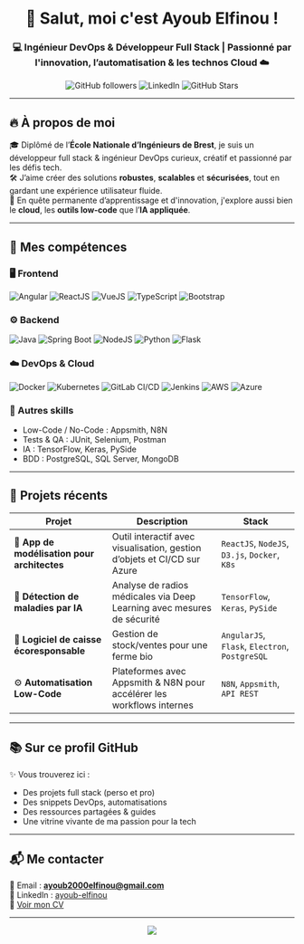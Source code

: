 <h1 align="center">👋 Salut, moi c'est Ayoub Elfinou !</h1>
<h3 align="center">💻 Ingénieur DevOps & Développeur Full Stack | Passionné par l'innovation, l’automatisation & les technos Cloud ☁️</h3>

<div align="center">
  
![GitHub followers](https://img.shields.io/github/followers/ayoubelfinou?label=Followers&style=social)
![LinkedIn](https://img.shields.io/badge/LinkedIn-Ayoub_Elfinou-blue?logo=linkedin&style=flat-square)
![GitHub Stars](https://img.shields.io/github/stars/ayoubelfinou?style=social)

</div>

---

## 🔥 À propos de moi

🎓 Diplômé de l’**École Nationale d’Ingénieurs de Brest**, je suis un développeur full stack & ingénieur DevOps curieux, créatif et passionné par les défis tech.  
🛠️ J’aime créer des solutions **robustes**, **scalables** et **sécurisées**, tout en gardant une expérience utilisateur fluide.  
🚀 En quête permanente d’apprentissage et d'innovation, j'explore aussi bien le **cloud**, les **outils low-code** que l’**IA appliquée**.

---

## 💼 Mes compétences

### 🖥️ Frontend
![Angular](https://img.shields.io/badge/-Angular-DD0031?style=flat&logo=angular&logoColor=white)
![ReactJS](https://img.shields.io/badge/-ReactJS-61DAFB?style=flat&logo=react&logoColor=black)
![VueJS](https://img.shields.io/badge/-Vue.js-4FC08D?style=flat&logo=vue.js&logoColor=white)
![TypeScript](https://img.shields.io/badge/-TypeScript-3178C6?style=flat&logo=typescript&logoColor=white)
![Bootstrap](https://img.shields.io/badge/-Bootstrap-563D7C?style=flat&logo=bootstrap&logoColor=white)

### ⚙️ Backend
![Java](https://img.shields.io/badge/-Java-007396?style=flat&logo=java&logoColor=white)
![Spring Boot](https://img.shields.io/badge/-SpringBoot-6DB33F?style=flat&logo=spring-boot&logoColor=white)
![NodeJS](https://img.shields.io/badge/-Node.js-339933?style=flat&logo=node.js&logoColor=white)
![Python](https://img.shields.io/badge/-Python-3776AB?style=flat&logo=python&logoColor=white)
![Flask](https://img.shields.io/badge/-Flask-000000?style=flat&logo=flask&logoColor=white)

### ☁️ DevOps & Cloud
![Docker](https://img.shields.io/badge/-Docker-2496ED?style=flat&logo=docker&logoColor=white)
![Kubernetes](https://img.shields.io/badge/-Kubernetes-326CE5?style=flat&logo=kubernetes&logoColor=white)
![GitLab CI/CD](https://img.shields.io/badge/-GitLab_CI%2FCD-FC6D26?style=flat&logo=gitlab&logoColor=white)
![Jenkins](https://img.shields.io/badge/-Jenkins-D24939?style=flat&logo=jenkins&logoColor=white)
![AWS](https://img.shields.io/badge/-AWS-232F3E?style=flat&logo=amazon-aws)
![Azure](https://img.shields.io/badge/-Azure-0078D4?style=flat&logo=microsoft-azure&logoColor=white)

### 🧠 Autres skills
- Low-Code / No-Code : Appsmith, N8N
- Tests & QA : JUnit, Selenium, Postman
- IA : TensorFlow, Keras, PySide
- BDD : PostgreSQL, SQL Server, MongoDB

---

## 🚀 Projets récents

| Projet | Description | Stack |
|--------|-------------|-------|
| 🧱 **App de modélisation pour architectes** | Outil interactif avec visualisation, gestion d’objets et CI/CD sur Azure | `ReactJS`, `NodeJS`, `D3.js`, `Docker`, `K8s` |
| 🧠 **Détection de maladies par IA** | Analyse de radios médicales via Deep Learning avec mesures de sécurité | `TensorFlow`, `Keras`, `PySide` |
| 🌿 **Logiciel de caisse écoresponsable** | Gestion de stock/ventes pour une ferme bio | `AngularJS`, `Flask`, `Electron`, `PostgreSQL` |
| ⚙️ **Automatisation Low-Code** | Plateformes avec Appsmith & N8N pour accélérer les workflows internes | `N8N`, `Appsmith`, `API REST` |

---

## 📚 Sur ce profil GitHub

✨ Vous trouverez ici :

- Des projets full stack (perso et pro)
- Des snippets DevOps, automatisations
- Des ressources partagées & guides
- Une vitrine vivante de ma passion pour la tech

---

## 📬 Me contacter

📧 Email : **ayoub2000elfinou@gmail.com**  
🔗 LinkedIn : [ayoub-elfinou](https://www.linkedin.com/in/ayoub-elfinou-486578234/)  
📄 [Voir mon CV](https://drive.google.com/file/d/1W1a3hOPeToAZ7RGWvKzmmH0JlgGv5RiI/view?usp=sharing)

---

<p align="center">
  <img src="https://capsule-render.vercel.app/api?type=waving&color=0:F2709C,100:FF9472&height=120&section=footer&text=Merci%20de%20votre%20visite%20!&fontColor=fff&fontSize=20&animation=fadeIn" />
</p>
